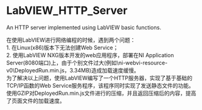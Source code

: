 # LabVIEW_HTTP_Server
An HTTP server implemented using LabVIEW basic functions.
<br>
<p>在使用LabVIEW进行网络编程的时候，遇到两个问题：<br>
    1. 在Linux(x86)版本下无法创建Web Service；<br>
    2. 使用LabVIEW NXG版本开发的web应用程序，部署在NI Application Server(8080端口)上，由于个别文件过大(例如\ni-webvi-resource-v0\DeployedRun.min.js，3.34MB)造成加载速度缓慢。<br>
为了解决以上问题，使用LabVIEW编写了一个HTTP服务器，实现了基于基础的TCP/IP函数的Web Service服务程序，该程序同时实现了发送静态文件的功能。<br>
使用GZIP对DeployedRun.min.js文件进行的压缩，并且返回压缩后的内容，提高了页面文件的加载速度。<br>
</p>
